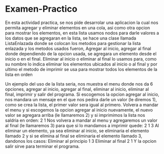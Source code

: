 # Examen-Practico

En esta actividad practica, se nos pide desarrolar una aplicacion la cual nos permita agregar y eliminar elementos en una cola, asi como otra opcion para mostrar los elementos, en esta lista usamos nodos para darle valores a los datos que se agregaran en la lista, se hace una clase llamada ListaEnlazada donde se colocan los metodos para gestionar la lista enlazada y los metodos usados fueron, Agregar al inicio, agregar al final donde dependiendo de la opcion usada, se agregara un elemento desde el inicio o en el final. 
Eliminar al inicio o eliminar al final lo usamos para, como su nombre lo indica eliminar los elementos ubicados al inicio o al final y por ultimo el metodo de imprimir se usa para mostrar todos los elementos de la lista en orden

Un ejemplo del uso de la lista seria, nos muestra el menu donde nos da 6 opciones, agregar al inicio, agregar al final, eliminar al inicio, eliminar al final, imprimir y salir del programa.
Si escogemos la opcion agregar al inicio, nos mandara un mensaje en el que nos pedira darle un valor (le diremos 1), como se crea la lista, el primer valor sera igual al primero.
Volvera a mandar el menu y si escogemos la opcion agregar al inicio nuevamente, el nuevo valor se agregara arriba (le llamaremos 2) y si imprimimos la lista nos saldria en orden:
2
1
Nos volvera a mandar al menu y agregaremos un valor al final (le llamaremos 3) para que si lo mandamos a imprimir quede:
2
1
3
Al eliminar un elemento, ya sea eliminar al inicio, se eliminaria el elemento llamado 2 y si se elimina al final se eliminaria el elemento llamado 3, dandonos los casos:
Eliminar al principio
1
3
Eliminar al final
2
1
Y la opcion salir sirve para terminar el programa.
